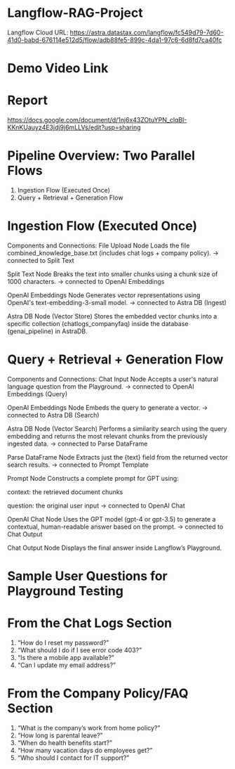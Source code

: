 # Langflow-RAG-Project
Langflow Cloud URL: https://astra.datastax.com/langflow/fc549d79-7d60-41d0-babd-676114e512d5/flow/adb88fe5-899c-4da1-97c6-6d8fd7ca40fc
# Demo Video Link

# Report 
https://docs.google.com/document/d/1nj6x43ZOtuYPN_clqBI-KKnKUauyz4E3jdj9j6mLLVs/edit?usp=sharing



# Pipeline Overview: Two Parallel Flows
1. Ingestion Flow (Executed Once)
2. Query + Retrieval + Generation Flow
   

# Ingestion Flow (Executed Once)
Components and Connections:
File Upload Node
Loads the file combined_knowledge_base.txt (includes chat logs + company policy). → connected to Split Text

Split Text Node
Breaks the text into smaller chunks using a chunk size of 1000 characters.
→ connected to OpenAI Embeddings

OpenAI Embeddings Node
Generates vector representations using OpenAI's text-embedding-3-small model.
→ connected to Astra DB (Ingest)

Astra DB Node (Vector Store)
Stores the embedded vector chunks into a specific collection (chatlogs_companyfaq) inside the database (genai_pipeline) in AstraDB.



# Query + Retrieval + Generation Flow
Components and Connections:
Chat Input Node
Accepts a user's natural language question from the Playground.
→ connected to OpenAI Embeddings (Query)

OpenAI Embeddings Node
Embeds the query to generate a vector.
→ connected to Astra DB (Search)

Astra DB Node (Vector Search)
Performs a similarity search using the query embedding and returns the most relevant chunks from the previously ingested data.
→ connected to Parse DataFrame

Parse DataFrame Node
Extracts just the {text} field from the returned vector search results.
→ connected to Prompt Template

Prompt Node
Constructs a complete prompt for GPT using:

context: the retrieved document chunks

question: the original user input
→ connected to OpenAI Chat

OpenAI Chat Node
Uses the GPT model (gpt-4 or gpt-3.5) to generate a contextual, human-readable answer based on the prompt.
→ connected to Chat Output

Chat Output Node
Displays the final answer inside Langflow’s Playground.

# Sample User Questions for Playground Testing

# From the Chat Logs Section

1. “How do I reset my password?”
2. “What should I do if I see error code 403?”
3. “Is there a mobile app available?”
4. “Can I update my email address?”

# From the Company Policy/FAQ Section

1. “What is the company’s work from home policy?”
2. “How long is parental leave?”
3. “When do health benefits start?”
4. “How many vacation days do employees get?”
5. “Who should I contact for IT support?”



